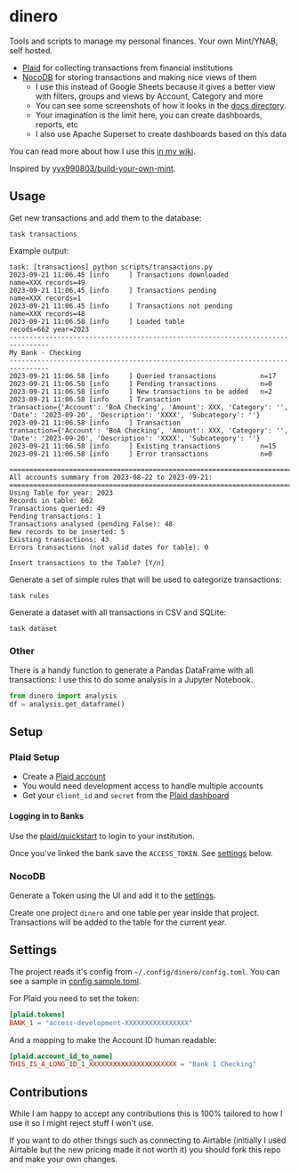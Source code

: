 # dinero

Tools and scripts to manage my personal finances.
Your own Mint/YNAB, self hosted.

- [Plaid](https://plaid.com) for collecting transactions from financial institutions
- [NocoDB](https://nocodb.com) for storing transactions and making nice views of them
  - I use this instead of Google Sheets because it gives a better view
    with filters, groups and views by Account, Category and more
  - You can see some screenshots of how it looks in the [docs directory](/docs).
  - Your imagination is the limit here, you can create dashboards, reports, etc
  - I also use Apache Superset to create dashboards based on this data

You can read more about how I use this [in my wiki](https://wiki.danielfrg.com/homelab/dinero/).

Inspired by [yyx990803/build-your-own-mint](https://github.com/yyx990803/build-your-own-mint).

## Usage

Get new transactions and add them to the database:

```terminal
task transactions
```

Example output:

```terminal
task: [transactions] python scripts/transactions.py
2023-09-21 11:06.45 [info     ] Transactions downloaded        name=XXX records=49
2023-09-21 11:06.45 [info     ] Transactions pending           name=XXX records=1
2023-09-21 11:06.45 [info     ] Transactions not pending       name=XXX records=48
2023-09-21 11:06.58 [info     ] Loaded table                   recods=662 year=2023
--------------------------------------------------------------------------------
My Bank - Checking
--------------------------------------------------------------------------------
2023-09-21 11:06.58 [info     ] Queried transactions           n=17
2023-09-21 11:06.58 [info     ] Pending transactions           n=0
2023-09-21 11:06.58 [info     ] New transactions to be added   n=2
2023-09-21 11:06.58 [info     ] Transaction                    transaction={'Account': 'BoA Checking', 'Amount': XXX, 'Category': '', 'Date': '2023-09-20', 'Description': 'XXXX', 'Subcategory': ''}
2023-09-21 11:06.58 [info     ] Transaction                    transaction={'Account': 'BoA Checking', 'Amount': XXX, 'Category': '', 'Date': '2023-09-20', 'Description': 'XXXX', 'Subcategory': ''}
2023-09-21 11:06.58 [info     ] Existing transactions          n=15
2023-09-21 11:06.58 [info     ] Error transactions             n=0

================================================================================
All accounts summary from 2023-08-22 to 2023-09-21:
================================================================================
Using Table for year: 2023
Records in table: 662
Transactions queried: 49
Pending transactions: 1
Transactions analysed (pending False): 48
New records to be inserted: 5
Existing transactions: 43
Errors transactions (not valid dates for table): 0

Insert transactions to the Table? [Y/n]
```

Generate a set of simple rules that will be used to categorize transactions:

```terminal
task rules
```

Generate a dataset with all transactions in CSV and SQLite:

```terminal
task dataset
```

### Other

There is a handy function to generate a Pandas DataFrame with all transactions:
I use this to do some analysis in a Jupyter Notebook.

```python
from dinero import analysis
df = analysis.get_dataframe()
```

## Setup

### Plaid Setup

- Create a [Plaid account](https://dashboard.plaid.com/)
- You would need development access to handle multiple accounts
- Get your `client_id` and `secret` from the [Plaid dashboard](https://dashboard.plaid.com/developers/keys)

#### Logging in to Banks

Use the [plaid/quickstart](https://github.com/plaid/quickstart.git)
to login to your institution.

Once you've linked the bank save the `ACCESS_TOKEN`. See [settings](#settings) below.

### NocoDB

Generate a Token using the UI and add it to the [settings](#settings).

Create one project `dinero` and one table per year inside that project.
Transactions will be added to the table for the current year.

## Settings

The project reads it's config from `~/.config/dinero/config.toml`.
You can see a sample in [config.sample.toml](config.sample.toml).

For Plaid you need to set the token:

```toml
[plaid.tokens]
BANK_1 = "access-development-XXXXXXXXXXXXXXXX"
```

And a mapping to make the Account ID human readable:

```toml
[plaid.account_id_to_name]
THIS_IS_A_LONG_ID_1_XXXXXXXXXXXXXXXXXXXXXX = "Bank 1 Checking"
```

## Contributions

While I am happy to accept any contributions this is 100% tailored to how I use
it so I might reject stuff I won't use.

If you want to do other things such as connecting to Airtable
(initially I used Airtable but the new pricing made it not worth it)
you should fork this repo and make your own changes.

